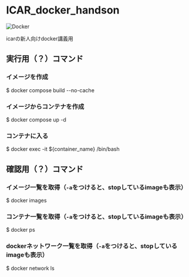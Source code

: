 # ICAR_docker_handson

![Docker](https://img.shields.io/badge/docker-%230db7ed.svg?style=for-the-badge&logo=docker&logoColor=white)

icarの新人向けdocker講義用

## 実行用（？）コマンド

### イメージを作成

$ docker compose build --no-cache  

### イメージからコンテナを作成

$ docker compose up -d

### コンテナに入る

$ docker exec -it ${container_name} /bin/bash

## 確認用（？）コマンド

### イメージ一覧を取得（`-a`をつけると、stopしているimageも表示）  

$ docker images

### コンテナ一覧を取得（`-a`をつけると、stopしているimageも表示）  

$ docker ps

### dockerネットワーク一覧を取得（`-a`をつけると、stopしているimageも表示）  

$ docker network ls  
